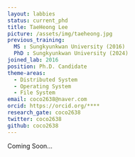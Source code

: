 ```yaml
---
layout: labbies
status: current_phd
title: TaeHeong Lee
picture: /assets/img/taeheong.jpg
previous_training:
  MS : Sungkyunkwan University (2016)
  PhD : Sungkyunkwan University (2024)
joined_lab: 2016
position: Ph.D. Candidate
theme-areas:
  - Distributed System
  - Operating System
  - File System
email: coco2638@naver.com
orcid: https://orcid.org/****
research_gate: coco2638
twitter: coco2638
github: coco2638
---
```


Coming Soon...
